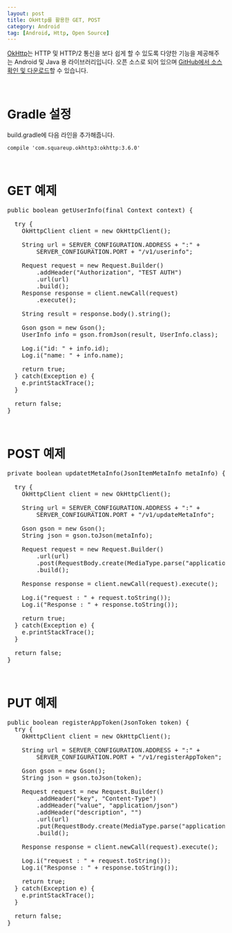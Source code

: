 ```yaml
---
layout: post
title: OkHttp를 활용한 GET, POST
category: Android
tag: [Android, Http, Open Source]
---
```


[OkHttp](http://square.github.io/okhttp/)는 HTTP 및 HTTP/2 통신을 보다 쉽게 할 수 있도록
다양한 기능을 제공해주는 Android 및 Java 용 라이브러리입니다. 오픈 소스로 되어 있으며
[GitHub에서 소스 확인 및 다운로드](https://github.com/square/okhttp)할 수 있습니다.

<br>

# Gradle 설정

build.gradle에 다음 라인을 추가해줍니다.

~~~
compile 'com.squareup.okhttp3:okhttp:3.6.0'
~~~

<br>

# GET 예제

<pre class="prettyprint">public boolean getUserInfo(final Context context) {

  try {
    OkHttpClient client = new OkHttpClient();

    String url = SERVER_CONFIGURATION.ADDRESS + ":" +
        SERVER_CONFIGURATION.PORT + "/v1/userinfo";

    Request request = new Request.Builder()
        .addHeader("Authorization", "TEST AUTH")
        .url(url)
        .build();
    Response response = client.newCall(request)
        .execute();

    String result = response.body().string();

    Gson gson = new Gson();
    UserInfo info = gson.fromJson(result, UserInfo.class);

    Log.i("id: " + info.id);
    Log.i("name: " + info.name);

    return true;
  } catch(Exception e) {
    e.printStackTrace();
  }

  return false;
}</pre>
<br>

# POST 예제

<pre class="prettyprint">private boolean updatetMetaInfo(JsonItemMetaInfo metaInfo) {

  try {
    OkHttpClient client = new OkHttpClient();

    String url = SERVER_CONFIGURATION.ADDRESS + ":" +
        SERVER_CONFIGURATION.PORT + "/v1/updateMetaInfo";

    Gson gson = new Gson();
    String json = gson.toJson(metaInfo);

    Request request = new Request.Builder()
        .url(url)
        .post(RequestBody.create(MediaType.parse("application/json"), json))
        .build();

    Response response = client.newCall(request).execute();

    Log.i("request : " + request.toString());
    Log.i("Response : " + response.toString());

    return true;
  } catch(Exception e) {
    e.printStackTrace();
  }

  return false;
}</pre>
<br>

# PUT 예제

<pre class="prettyprint">public boolean registerAppToken(JsonToken token) {
  try {
    OkHttpClient client = new OkHttpClient();

    String url = SERVER_CONFIGURATION.ADDRESS + ":" +
        SERVER_CONFIGURATION.PORT + "/v1/registerAppToken";

    Gson gson = new Gson();
    String json = gson.toJson(token);

    Request request = new Request.Builder()
        .addHeader("key", "Content-Type")
        .addHeader("value", "application/json")
        .addHeader("description", "")
        .url(url)
        .put(RequestBody.create(MediaType.parse("application/json"), json))
        .build();

    Response response = client.newCall(request).execute();

    Log.i("request : " + request.toString());
    Log.i("Response : " + response.toString());

    return true;
  } catch(Exception e) {
    e.printStackTrace();
  }

  return false;
}</pre>
